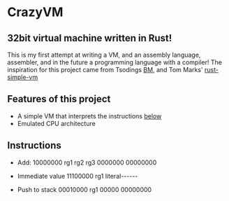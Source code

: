 # CrazyVM
## 32bit virtual machine written in Rust!

This is my first attempt at writing a VM, and 
an assembly language, assembler, and in the future
a programming language with a compiler! The inspiration for
this project came from Tsodings [BM](https://github.com/tsoding/bm), and Tom Marks' [rust-simple-vm](https://github.com/phy1um/rust-simple-vm)

## Features of this project
 - A simple VM that interprets the instructions [below](#instructions)
 - Emulated CPU architecture

## Instructions
- Add:
    10000000 rg1 rg2 rg3 0000000 00000000

- Immediate value
    11100000 rg1 literal------

-  Push to stack
    00010000 rg1 00000 00000000
